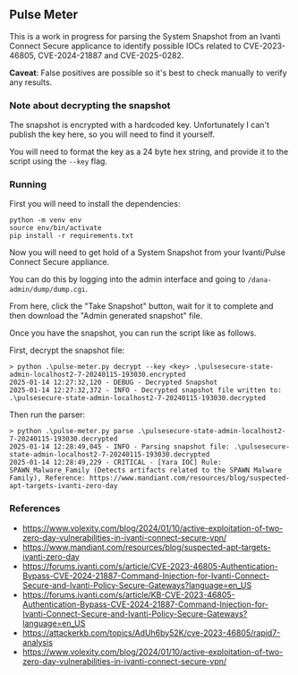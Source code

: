 ## Pulse Meter

This is a work in progress for parsing the System Snapshot from an Ivanti Connect Secure applicance to identify possible IOCs related to CVE-2023-46805, CVE-2024-21887 and CVE-2025-0282.

**Caveat**: False positives are possible so it's best to check manually to verify any results.

### Note about decrypting the snapshot

The snapshot is encrypted with a hardcoded key. Unfortunately I can't publish the key here, so you will need to find it yourself.

You will need to format the key as a 24 byte hex string, and provide it to the script using the `--key` flag.

### Running

First you will need to install the dependencies:

```
python -m venv env
source env/bin/activate
pip install -r requirements.txt
```

Now you will need to get hold of a System Snapshot from your Ivanti/Pulse Connect Secure appliance.

You can do this by logging into the admin interface and going to `/dana-admin/dump/dump.cgi`.

From here, click the "Take Snapshot" button, wait for it to complete and then download the "Admin generated snapshot" file.

Once you have the snapshot, you can run the script like as follows.

First, decrypt the snapshot file:

```
> python .\pulse-meter.py decrypt --key <key> .\pulsesecure-state-admin-localhost2-7-20240115-193030.encrypted
2025-01-14 12:27:32,120 - DEBUG - Decrypted Snapshot
2025-01-14 12:27:32,372 - INFO - Decrypted snapshot file written to: .\pulsesecure-state-admin-localhost2-7-20240115-193030.decrypted
```

Then run the parser:

```
> python .\pulse-meter.py parse .\pulsesecure-state-admin-localhost2-7-20240115-193030.decrypted  
2025-01-14 12:28:49,045 - INFO - Parsing snapshot file: .\pulsesecure-state-admin-localhost2-7-20240115-193030.decrypted
2025-01-14 12:28:49,229 - CRITICAL - [Yara IOC] Rule: SPAWN_Malware_Family (Detects artifacts related to the SPAWN Malware Family), Reference: https://www.mandiant.com/resources/blog/suspected-apt-targets-ivanti-zero-day
```

### References

* https://www.volexity.com/blog/2024/01/10/active-exploitation-of-two-zero-day-vulnerabilities-in-ivanti-connect-secure-vpn/
* https://www.mandiant.com/resources/blog/suspected-apt-targets-ivanti-zero-day
* https://forums.ivanti.com/s/article/CVE-2023-46805-Authentication-Bypass-CVE-2024-21887-Command-Injection-for-Ivanti-Connect-Secure-and-Ivanti-Policy-Secure-Gateways?language=en_US
* https://forums.ivanti.com/s/article/KB-CVE-2023-46805-Authentication-Bypass-CVE-2024-21887-Command-Injection-for-Ivanti-Connect-Secure-and-Ivanti-Policy-Secure-Gateways?language=en_US
* https://attackerkb.com/topics/AdUh6by52K/cve-2023-46805/rapid7-analysis
* https://www.volexity.com/blog/2024/01/10/active-exploitation-of-two-zero-day-vulnerabilities-in-ivanti-connect-secure-vpn/
